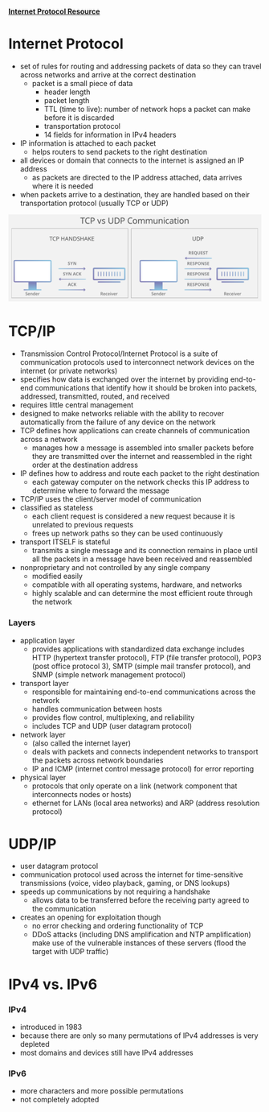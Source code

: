 #### [Internet Protocol Resource](https://www.cloudflare.com/learning/ddos/glossary/internet-protocol/)

# Internet Protocol
- set of rules for routing and addressing packets of data so they can travel across networks and arrive at the correct destination
  - packet is a small piece of data
    - header length
    - packet length
    - TTL (time to live): number of network hops a packet can make before it is discarded
    - transportation protocol
    - 14 fields for information in IPv4 headers
- IP information is attached to each packet
  - helps routers to send packets to the right destination
- all devices or domain that connects to the  internet is assigned an IP address
  - as packets are directed to the IP address attached, data arrives where it is needed
- when packets arrive to a destination, they are handled based on their transportation protocol (usually TCP or UDP)

![TCP vs. UDP](/0_img-resources/tcp_vs_udp.png)

# TCP/IP
- Transmission Control Protocol/Internet Protocol is a suite of communication protocols used to interconnect network devices on the internet (or private networks)
- specifies how data is exchanged over the internet by providing end-to-end communications that identify how it should be broken into packets, addressed, transmitted, routed, and received
- requires little central management
- designed to make networks reliable  with the ability to recover automatically from the failure of any device on the network
- TCP defines how applications can create channels of communication across a network
  - manages how a message is assembled into smaller packets before they are transmitted over the internet and  reassembled in the right order at the destination address
- IP defines how to address and route each packet  to the right destination
  - each gateway computer  on the network checks this IP address to determine where to forward the message
- TCP/IP uses the client/server model of communication
- classified as stateless
  - each client request is considered a new request because it is unrelated to previous requests
  - frees up network paths so they can be used continuously
- transport ITSELF is stateful
  - transmits a single message and its connection remains in place until all the packets in a message have been received and reassembled
- nonproprietary and not controlled by any single company
  - modified easily
  - compatible with all operating systems, hardware, and networks
  - highly scalable and can determine the most efficient route through the network


### Layers
- application layer
  - provides applications with standardized data exchange
includes HTTP (hypertext transfer protocol), FTP (file transfer protocol), POP3 (post office protocol 3), SMTP (simple mail transfer protocol), and SNMP (simple network management protocol)
- transport layer
  - responsible for maintaining end-to-end communications across the network
  - handles communication between hosts
  - provides flow control, multiplexing, and reliability
  - includes TCP and UDP (user datagram protocol)
- network layer
  - (also called the internet layer)
  - deals with packets and connects independent networks to transport the packets across network boundaries
  - IP and ICMP (internet control message protocol) for error reporting
- physical layer
  - protocols that only operate on a link (network component that interconnects nodes or hosts)
  - ethernet for LANs (local area networks) and ARP (address resolution protocol)


# UDP/IP
- user datagram protocol
- communication protocol used across the internet for time-sensitive transmissions (voice, video playback, gaming, or DNS lookups)
- speeds up communications by not requiring a handshake
  - allows data to be transferred before the receiving party agreed to the communication
- creates an opening for exploitation though
  - no error checking and ordering functionality of TCP
  - DDoS attacks (including DNS amplification and NTP amplification) make use of the vulnerable instances of these servers (flood the target with UDP traffic)


# IPv4 vs. IPv6
### IPv4
- introduced in 1983
- because there are only so many permutations of IPv4 addresses is very depleted
- most domains and devices still have IPv4 addresses

### IPv6
- more characters and more possible permutations
- not completely adopted
